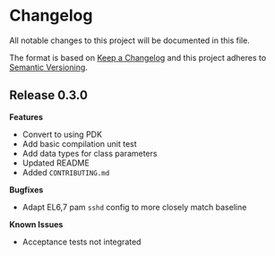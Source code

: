# Changelog

All notable changes to this project will be documented in this file.

The format is based on [Keep a Changelog](http://keepachangelog.com/en/1.0.0/)
and this project adheres to [Semantic Versioning](http://semver.org/spec/v2.0.0.html).

## Release 0.3.0

**Features**
* Convert to using PDK
* Add basic compilation unit test
* Add data types for class parameters
* Updated README
* Added `CONTRIBUTING.md`

**Bugfixes**
* Adapt EL6,7 pam `sshd` config to more closely match baseline

**Known Issues**
* Acceptance tests not integrated
